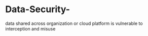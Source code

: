 # Data-Security-
data shared across organization or cloud platform is vulnerable to  interception and misuse
